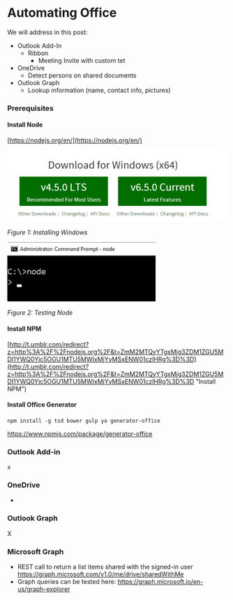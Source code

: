 
# Automating Office

We will address in this post:

- Outlook Add-In
	- Ribbon
		- Meeting Invite with custom tet
- OneDrive
	- Detect persons on shared documents
- Outlook Graph
	- Lookup information (name, contact info, pictures)

### Prerequisites

#### Install Node

[https://nodejs.org/en/](https://nodejs.org/en/)

![](./images/snap00001.png)

_Figure 1: Installing Windows_

![](./images/snap0002.png)

_Figure 2: Testing Node_


#### Install NPM

[http://t.umblr.com/redirect?z=http%3A%2F%2Fnodejs.org%2F&t=ZmM2MTQyYTgxMjg3ZDM1ZGU5MDI1YWQ0Yjc5OGU1MTU5MWIxMjYyMSxENW01czlHRg%3D%3D](http://t.umblr.com/redirect?z=http%3A%2F%2Fnodejs.org%2F&t=ZmM2MTQyYTgxMjg3ZDM1ZGU5MDI1YWQ0Yjc5OGU1MTU5MWIxMjYyMSxENW01czlHRg%3D%3D "Install NPM")


#### Install Office Generator


`npm install -g tsd bower gulp yo generator-office`	

[https://www.npmjs.com/package/generator-office ](https://www.npmjs.com/package/generator-office )



### Outlook Add-in

x

### OneDrive

- 

### Outlook Graph

X

### Microsoft Graph
- REST call to return a list items shared with the signed-in user https://graph.microsoft.com/v1.0/me/drive/sharedWithMe
- Graph queries can be tested here: https://graph.microsoft.io/en-us/graph-explorer

